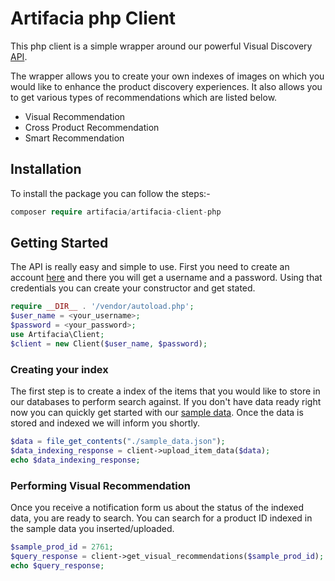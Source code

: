 # Artifacia php Client

This php client is a simple wrapper around our powerful Visual Discovery [API](http://docs.artifacia.com/).

The wrapper allows you to create your own indexes of images on which you would like to enhance the product discovery experiences. It also allows you to get various types of recommendations which are listed below.

* Visual Recommendation
* Cross Product Recommendation
* Smart Recommendation

## Installation

To install the package you can follow the steps:-

```php
composer require artifacia/artifacia-client-php
```

## Getting Started

The API is really easy and simple to use. First you need to create an account [here]() and there you will get a username and a password. Using that credentials you can create your constructor and get stated. 

```php
require __DIR__ . '/vendor/autoload.php';
$user_name = <your_username>;
$password = <your_password>;
use Artifacia\Client;
$client = new Client($user_name, $password);
```

### Creating your index
The first step is to create a index of the items that you would like to store in our databases to perform search against. If you don't have data ready right now you can quickly get started with our [sample data](). Once the data is stored and indexed we will inform you shortly.

```php
$data = file_get_contents("./sample_data.json");
$data_indexing_response = client->upload_item_data($data);
echo $data_indexing_response;
```

### Performing Visual Recommendation
Once you receive a notification form us about the status of the indexed data, you are ready to search.
You can search for a product ID indexed in the sample data you inserted/uploaded.

```php
$sample_prod_id = 2761;
$query_response = client->get_visual_recommendations($sample_prod_id);
echo $query_response;
```
